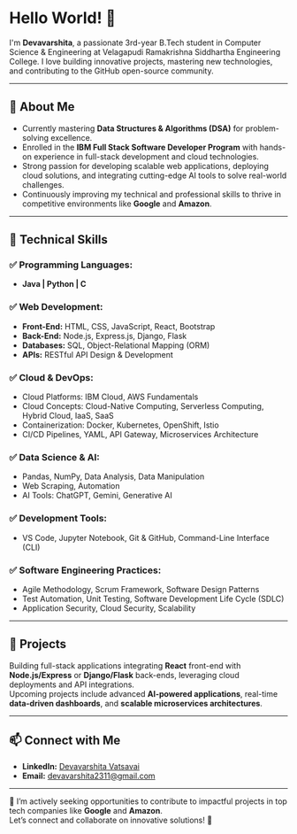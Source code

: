 # Hello World! 👋

I'm **Devavarshita**, a passionate 3rd-year B.Tech student in Computer Science & Engineering at Velagapudi Ramakrishna Siddhartha Engineering College. I love building innovative projects, mastering new technologies, and contributing to the GitHub open-source community.

---

## 🚀 About Me

- Currently mastering **Data Structures & Algorithms (DSA)** for problem-solving excellence.
- Enrolled in the **IBM Full Stack Software Developer Program** with hands-on experience in full-stack development and cloud technologies.
- Strong passion for developing scalable web applications, deploying cloud solutions, and integrating cutting-edge AI tools to solve real-world challenges.
- Continuously improving my technical and professional skills to thrive in competitive environments like **Google** and **Amazon**.

---

## 💼 Technical Skills

### ✅ Programming Languages:
- **Java | Python | C**

### ✅ Web Development:
- **Front-End:** HTML, CSS, JavaScript, React, Bootstrap  
- **Back-End:** Node.js, Express.js, Django, Flask  
- **Databases:** SQL, Object-Relational Mapping (ORM)  
- **APIs:** RESTful API Design & Development

### ✅ Cloud & DevOps:
- Cloud Platforms: IBM Cloud, AWS Fundamentals  
- Cloud Concepts: Cloud-Native Computing, Serverless Computing, Hybrid Cloud, IaaS, SaaS  
- Containerization: Docker, Kubernetes, OpenShift, Istio  
- CI/CD Pipelines, YAML, API Gateway, Microservices Architecture  

### ✅ Data Science & AI:
- Pandas, NumPy, Data Analysis, Data Manipulation  
- Web Scraping, Automation  
- AI Tools: ChatGPT, Gemini, Generative AI  

### ✅ Development Tools:
- VS Code, Jupyter Notebook, Git & GitHub, Command-Line Interface (CLI)

### ✅ Software Engineering Practices:
- Agile Methodology, Scrum Framework, Software Design Patterns  
- Test Automation, Unit Testing, Software Development Life Cycle (SDLC)  
- Application Security, Cloud Security, Scalability  

---

## 🌟 Projects

Building full-stack applications integrating **React** front-end with **Node.js/Express** or **Django/Flask** back-ends, leveraging cloud deployments and API integrations.  
Upcoming projects include advanced **AI-powered applications**, real-time **data-driven dashboards**, and **scalable microservices architectures**.

---

## 📫 Connect with Me

- **LinkedIn:** [Devavarshita Vatsavai](https://www.linkedin.com/in/devavarshita-vatsavai-venkatasai-a07080297)  
- **Email:** devavarshita2311@gmail.com  

---

🌟 I’m actively seeking opportunities to contribute to impactful projects in top tech companies like **Google** and **Amazon**.  
Let’s connect and collaborate on innovative solutions! 🚀
